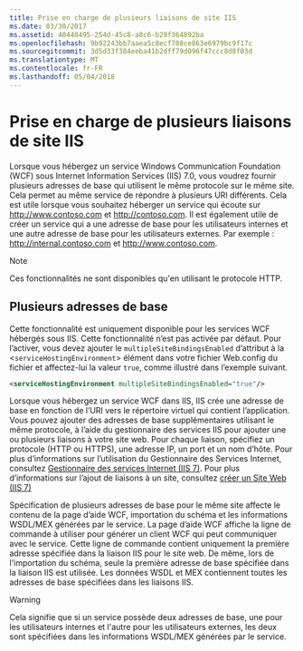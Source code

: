 ```yaml
---
title: Prise en charge de plusieurs liaisons de site IIS
ms.date: 03/30/2017
ms.assetid: 40440495-254d-45c8-a8c6-b29f364892ba
ms.openlocfilehash: 9b92243bb7aaea5c8ecf708ce863e6979bc9f17c
ms.sourcegitcommit: 3d5d33f384eeba41b2dff79d096f47ccc8d8f03d
ms.translationtype: MT
ms.contentlocale: fr-FR
ms.lasthandoff: 05/04/2018
---
```

# <a name="supporting-multiple-iis-site-bindings"></a>Prise en charge de plusieurs liaisons de site IIS
Lorsque vous hébergez un service Windows Communication Foundation (WCF) sous Internet Information Services (IIS) 7.0, vous voudrez fournir plusieurs adresses de base qui utilisent le même protocole sur le même site. Cela permet au même service de répondre à plusieurs URI différents. Cela est utile lorsque vous souhaitez héberger un service qui écoute sur http://www.contoso.com et http://contoso.com. Il est également utile de créer un service qui a une adresse de base pour les utilisateurs internes et une autre adresse de base pour les utilisateurs externes. Par exemple : http://internal.contoso.com et http://www.contoso.com.  
  
> [!NOTE]
>  Ces fonctionnalités ne sont disponibles qu'en utilisant le protocole HTTP.  
  
## <a name="multiple-base-addresses"></a>Plusieurs adresses de base  
 Cette fonctionnalité est uniquement disponible pour les services WCF hébergés sous IIS. Cette fonctionnalité n’est pas activée par défaut. Pour l’activer, vous devez ajouter le `multipleSiteBindingsEnabled` d’attribut à la <`serviceHostingEnvironment`> élément dans votre fichier Web.config du fichier et affectez-lui la valeur `true`, comme illustré dans l’exemple suivant.  
  
```xml  
<serviceHostingEnvironment multipleSiteBindingsEnabled="true"/>  
```  
  
 Lorsque vous hébergez un service WCF dans IIS, IIS crée une adresse de base en fonction de l’URI vers le répertoire virtuel qui contient l’application. Vous pouvez ajouter des adresses de base supplémentaires utilisant le même protocole, à l’aide du gestionnaire des services IIS pour ajouter une ou plusieurs liaisons à votre site web. Pour chaque liaison, spécifiez un protocole (HTTP ou HTTPS), une adresse IP, un port et un nom d’hôte. Pour plus d’informations sur l’utilisation du Gestionnaire des Services Internet, consultez [Gestionnaire des services Internet (IIS 7)](http://go.microsoft.com/fwlink/?LinkId=164057). Pour plus d’informations sur l’ajout de liaisons à un site, consultez [créer un Site Web (IIS 7)](http://go.microsoft.com/fwlink/?LinkId=164060)  
  
 Spécification de plusieurs adresses de base pour le même site affecte le contenu de la page d’aide WCF, importation du schéma et les informations WSDL/MEX générées par le service. La page d’aide WCF affiche la ligne de commande à utiliser pour générer un client WCF qui peut communiquer avec le service. Cette ligne de commande contient uniquement la première adresse spécifiée dans la liaison IIS pour le site web. De même, lors de l'importation du schéma, seule la première adresse de base spécifiée dans la liaison IIS est utilisée. Les données WSDL et MEX contiennent toutes les adresses de base spécifiées dans les liaisons IIS.  
  
> [!WARNING]
>  Cela signifie que si un service possède deux adresses de base, une pour les utilisateurs internes et l'autre pour les utilisateurs externes, les deux sont spécifiées dans les informations WSDL/MEX générées par le service.
